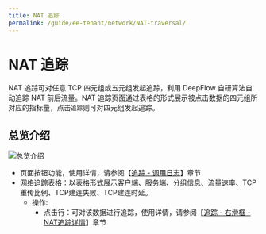 ```yaml
---
title: NAT 追踪
permalink: /guide/ee-tenant/network/NAT-traversal/
---
```


# NAT 追踪

NAT 追踪可对任意 TCP 四元组或五元组发起追踪，利用 DeepFlow 自研算法自动追踪 NAT 前后流量。NAT 追踪页面通过表格的形式展示被点击数据的四元组所对应的指标量，点击`追踪`则可对四元组发起追踪。

## 总览介绍

![总览介绍](https://yunshan-guangzhou.oss-cn-beijing.aliyuncs.com/pub/pic/2024051566442f3ee84e5.png)

- 页面按钮功能，使用详情，请参阅【[追踪 - 调用日志](../tracing/call-log/)】章节
- 网络追踪表格：以表格形式展示客户端、服务端、分组信息、流量速率、TCP重传比例、TCP建连失败、TCP建连时延。
  - 操作:
    - 点击行：可对该数据进行追踪，使用详情，请参阅【[追踪 - 右滑框 - NAT追踪详情](../tracing/right-sliding-box/)】章节
